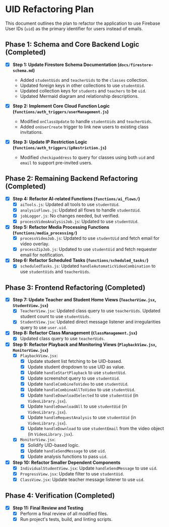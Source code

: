 # UID Refactoring Plan

This document outlines the plan to refactor the application to use Firebase User IDs (`uid`) as the primary identifier for users instead of emails.

## Phase 1: Schema and Core Backend Logic (Completed)

-   [x] **Step 1: Update Firestore Schema Documentation (`docs/firestore-schema.md`)**
    -   Added `studentUids` and `teacherUids` to the `classes` collection.
    -   Updated foreign keys in other collections to use `studentUid`.
    -   Updated collection keys for `students` and `teachers` to be `uid`.
    -   Updated Mermaid diagram and relationship descriptions.

-   [x] **Step 2: Implement Core Cloud Function Logic (`functions/auth_triggers/userManagement.js`)**
    -   Modified `onClassUpdate` to handle `studentUids` and `teacherUids`.
    -   Added `onUserCreate` trigger to link new users to existing class invitations.

-   [x] **Step 3: Update IP Restriction Logic (`functions/auth_triggers/ipRestriction.js`)**
    -   Modified `checkipaddress` to query for classes using both `uid` and `email` to support pre-invited users.

## Phase 2: Remaining Backend Refactoring (Completed)

-   [x] **Step 4: Refactor AI-related Functions (`functions/ai_flows/`)**
    -   [x] `aiTools.js`: Updated all tools to use `studentUid`.
    -   [x] `analysisFlows.js`: Updated all flows to handle `studentUid`.
    -   [x] `jobLogger.js`: No changes needed, but verified.
    -   [x] `processVideoAnalysisJob.js`: Updated to use `studentUid`.

-   [x] **Step 5: Refactor Media Processing Functions (`functions/media_processing/`)**
    -   [x] `processVideoJob.js`: Updated to use `studentUid` and fetch email for video overlay.
    -   [x] `processZipJob.js`: Updated to use `studentUid` and fetch requester email for notification.

-   [x] **Step 6: Refactor Scheduled Tasks (`functions/scheduled_tasks/`)**
    -   [x] `scheduledTasks.js`: Updated `handleAutomaticVideoCombination` to use `studentUids` and `teacherUids`.

## Phase 3: Frontend Refactoring (Completed)

-   [x] **Step 7: Update Teacher and Student Home Views (`TeacherView.jsx`, `StudentView.jsx`)**
    -   [x] `TeacherView.jsx`: Updated class query to use `teacherUids`. Updated student count to use `studentUids`.
    *   [x] `StudentView.jsx`: Updated direct message listener and irregularities query to use `user.uid`.

-   [x] **Step 8: Refactor Class Management (`ClassManagement.jsx`)**
    -   [x] Updated class query to use `teacherUids`.

-   [x] **Step 9: Refactor Playback and Monitoring Views (`PlaybackView.jsx`, `MonitorView.jsx`)**
    -   [x] `PlaybackView.jsx`:
        -   [x] Update student list fetching to be UID-based.
        -   [x] Update student dropdown to use UID as value.
        -   [x] Update `handleStartPlayback` to use `studentUid`.
        -   [x] Update screenshot query to use `studentUid`.
        -   [x] Update `handleCombineToVideo` to use `studentUid`.
        -   [x] Update `handleCombineAllToVideo` to use `studentUid`.
        -   [x] Update `handleDownloadSelected` to use `studentUid` (in `VideoLibrary.jsx`).
        -   [x] Update `handleDownloadAll` to use `studentUid` (in `VideoLibrary.jsx`).
        -   [x] Update `handleRequestAnalysis` to use `studentUid` (in `VideoLibrary.jsx`).
        -   [x] Update `handleDownload` to use `studentEmail` from the video object (in `VideoLibrary.jsx`).
    -   [x] `MonitorView.jsx`:
        -   [x] Solidify UID-based logic.
        -   [x] Update `handleSendMessage` to use `uid`.
        -   [x] Update analysis functions to pass `uid`.

-   [x] **Step 10: Refactor Smaller Dependent Components**
    -   [x] `IndividualStudentView.jsx`: Update `handleSendMessage` to use `uid`.
    -   [x] `ProgressView.jsx`: Update filter to use `studentUid`.
    -   [x] `ClassView.jsx`: Update teacher message listener to use `uid`.

## Phase 4: Verification (Completed)

-   [x] **Step 11: Final Review and Testing**
    -   [x] Perform a final review of all modified files.
    -   [x] Run project's tests, build, and linting scripts.
